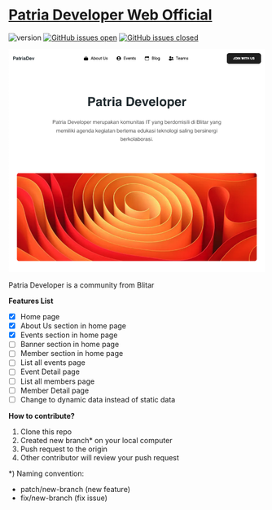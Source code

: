 # [Patria Developer Web Official](http://patriadev.vercel.app)

![version](https://img.shields.io/badge/version-1.0.0-blue.svg) [![GitHub issues open](https://img.shields.io/github/issues/creativetimofficial/nextjs-tailwind-blog-posts-page.svg)](https://github.com/creativetimofficial/nextjs-tailwind-blog-posts-page/issues?q=is%3Aopen+is%3Aissue) [![GitHub issues closed](https://img.shields.io/github/issues-closed-raw/creativetimofficial/nextjs-tailwind-blog-posts-page.svg)](https://github.com/creativetimofficial/nextjs-tailwind-blog-posts-page/issues?q=is%3Aissue+is%3Aclosed)

![Image](https://raw.githubusercontent.com/imammufiid/patriadev/dev/public/image/preview.png)

Patria Developer is a community from Blitar

**Features List**

- [x] Home page  
- [x] About Us section in home page
- [x] Events section in home page 
- [ ] Banner section in home page  
- [ ] Member section in home page  
- [ ] List all events page  
- [ ] Event Detail page  
- [ ] List all members page
- [ ] Member Detail page
- [ ] Change to dynamic data instead of static data

**How to contribute?**

1. Clone this repo
2. Created new branch* on your local computer
3. Push request to the origin
4. Other contributor will review your push request


*) Naming convention:
- patch/new-branch (new feature)
- fix/new-branch (fix issue)

